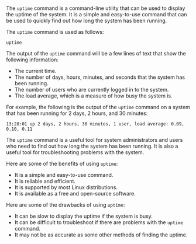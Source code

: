 # 

The `uptime` command is a command-line utility that can be used to display the uptime of the system. It is a simple and easy-to-use command that can be used to quickly find out how long the system has been running.

The `uptime` command is used as follows:

```
uptime
```

The output of the `uptime` command will be a few lines of text that show the following information:

* The current time.
* The number of days, hours, minutes, and seconds that the system has been running.
* The number of users who are currently logged in to the system.
* The load average, which is a measure of how busy the system is.

For example, the following is the output of the `uptime` command on a system that has been running for 2 days, 2 hours, and 30 minutes:

```
13:28:01 up 2 days, 2 hours, 30 minutes, 1 user, load average: 0.09, 0.10, 0.11
```

The `uptime` command is a useful tool for system administrators and users who need to find out how long the system has been running. It is also a useful tool for troubleshooting problems with the system.

Here are some of the benefits of using `uptime`:

* It is a simple and easy-to-use command.
* It is reliable and efficient.
* It is supported by most Linux distributions.
* It is available as a free and open-source software.

Here are some of the drawbacks of using `uptime`:

* It can be slow to display the uptime if the system is busy.
* It can be difficult to troubleshoot if there are problems with the `uptime` command.
* It may not be as accurate as some other methods of finding the uptime.
